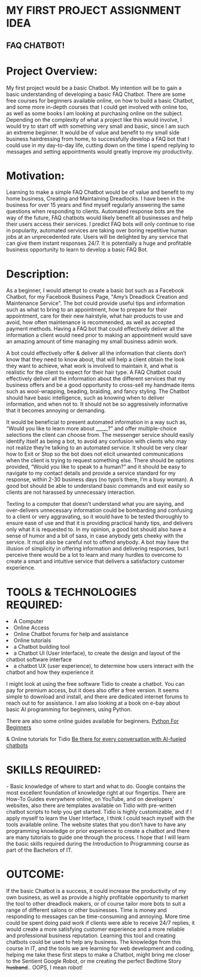 # MY FIRST PROJECT ASSIGNMENT IDEA
## FAQ CHATBOT!
# Project Overview: 
<p> My first project would be a basic Chatbot. My intention will be to gain a basic understanding of developing a basic FAQ Chatbot. There are some free courses for beginners available online, on how to build a basic Chatbot, and some more in-depth courses that I could get involved with online too, as well as some books I am looking at purchasing online on the subject. Depending on the complexity of what a project like this would involve, I would try to start off with something very small and basic, since I am such an extreme beginner. It would be of value and benefit to my small side business hairdressing from home, to successfully develop a FAQ bot that I could use in my day-to-day life, cutting down on the time I spend replying to messages and setting appointments would greatly improve my productivity.
<h1> Motivation: </h1>
<p> Learning to make a simple FAQ Chatbot would be of value and benefit to my home business, Creating and Maintaining Dreadlocks. I have been in the business for over 15 years and find myself regularly answering the same questions when responding to clients. Automated response bots are the way of the future, FAQ chatbots would likely benefit all businesses and help their users access their services. I predict FAQ bots will only continue to rise in popularity, automated services are taking over boring repetitive human jobs at an unprecedented rate. Users will be delighted by any service that can give them instant responses 24/7. It is potentially a huge and profitable business opportunity to learn to develop a basic FAQ Bot. </p>
<h1> Description: </h1>
<p> As a beginner, I would attempt to create a basic bot such as a Facebook Chatbot, for my Facebook Business Page, "Amy’s Dreadlock Creation and Maintenance Service". The bot could provide useful tips and information such as what to bring to an appointment, how to prepare for their appointment, care for their new hairstyle, what hair products to use and avoid, how often maintenance is recommended, as well as accepted payment methods. Having a FAQ bot that could effectively deliver all the information a client would need prior to making an appointment would save an amazing amount of time managing my small business admin work.</p>
<p> A bot could effectively offer & deliver all the information that clients don’t know that they need to know about, that will help a client obtain the look they want to achieve, what work is involved to maintain it, and what is realistic for the client to expect for their hair type. A FAQ Chatbot could effectively deliver all the information about the different services that my business offers and be a good opportunity to cross-sell my handmade items such as wool-wrapping, beading, braiding, and fancy styling. The Chatbot should have basic intelligence, such as knowing when to deliver information, and when not to. It should not be so aggressively informative that it becomes annoying or demanding.</p>
<p> It would be beneficial to present automated information in a way such as, “Would you like to learn more about _____?” and offer multiple-choice selections the client can choose from. The messenger service should easily identify itself as being a bot, to avoid any confusion with clients who may not realize they’re talking to an automated service. It should be very clear how to Exit or Stop so the bot does not elicit unwanted communications when the client is trying to request something else. There should be options provided, “Would you like to speak to a human?” and it should be easy to navigate to my contact details and provide a service standard for my response, within 2-30 business days (no typo’s there, I’m a busy woman). A good bot should be able to understand basic commands and exit easily so clients are not harassed by unnecessary interaction.</p>
<p> Texting to a computer that doesn’t understand what you are saying, and over-delivers unnecessary information could be bombarding and confusing to a client or very aggravating, so it would have to be tested thoroughly to ensure ease of use and that it is providing practical handy tips, and delivers only what it is requested to. In my opinion, a good bot should also have a sense of humor and a bit of sass, in case anybody gets cheeky with the service. It must also be careful not to offend anybody. A bot may have the illusion of simplicity in offering information and delivering responses, but I perceive there would be a lot to learn and many hurdles to overcome to create a smart and intuitive service that delivers a satisfactory customer experience.</p>
<h1> TOOLS & TECHNOLOGIES REQUIRED: </h1>
<li>A Computer</li>
<li>Online Access</li> 
<li>Online Chatbot forums for help and assistance </li>
<li>Online tutorials </li>
<li>a Chatbot building tool </li>
<li>a Chatbot UI (User Interface), to create the design and layout of the chatbot software interface </li>
<li>a chatbot UX (user experience), to determine how users interact with the chatbot and how they experience it</li>
<p> I might look at using the free software Tidio to create a chatbot. You can pay for premium access, but it does also offer a free version. It seems simple to download and install, and there are dedicated internet forums to reach out to for assistance.
I am also looking at a book on e-bay about basic AI programming for beginners, using Python. </p>
<p> There are also some online guides available for beginners. <a href="https://www.python.org/about/gettingstarted/">Python For Beginners</a>  <p>
 & Online tutorials for Tidio <a href= "https://www.tidio.com/lp/chatbots/?utm_source=bing&utm_medium=cpc&utm_campaign=435854874&utm_content=&utm_term=tidio%20chatbot&a_bucket=sem&a_type=brand&a_source=bing.com&a_v=2&a_g_campaignid=435854874&a_g_keyword=tidio%20chatbot&a_g_adgroupid=1338107214022807&a_g_creative=&msclkid=eafa01321c9413be5c466384beba9c3f">Be there for every conversation with AI-fueled chatbots</a>

  
<h1> SKILLS REQUIRED: </h1>
- Basic knowledge of where to start and what to do. 
Google contains the most excellent foundation of knowledge right at our fingertips. There are How-To Guides everywhere online, on YouTube, and on developers’ websites, also there are templates available on Tidio with pre-written chatbot scripts to help you get started. Tidio is highly customizable, and if I apply myself to learn the User Interface, I think I could teach myself with the tools available online. The website states that you don’t have to have any programming knowledge or prior experience to create a chatbot and there are many tutorials to guide one through the process. 
I hope that I will learn the basic skills required during the Introduction to Programming course as part of the Bachelors of IT.
<h1> OUTCOME: </h1>
<p> If the basic Chatbot is a success, it could increase the productivity of my own business, as well as provide a highly profitable opportunity to market the tool to other dreadlock makers, or of course tailor more bots to suit a range of different salons or other businesses. Time is money and responding to messages can be time-consuming and annoying. More time could be spent doing paid work if clients were able to receive 24/7 replies, it would create a more satisfying customer experience and a more reliable and professional business reputation. Learning this tool and creating chatbots could be used to help any business. The knowledge from this course in IT, and the tools we are learning for web development and coding, helping me take these first steps to make a Chatbot, might bring me closer to the Sentient Google Robot, or me creating the perfect Bedtime Story <strike>husband</strike>.. OOPS, I mean robot! </p>
